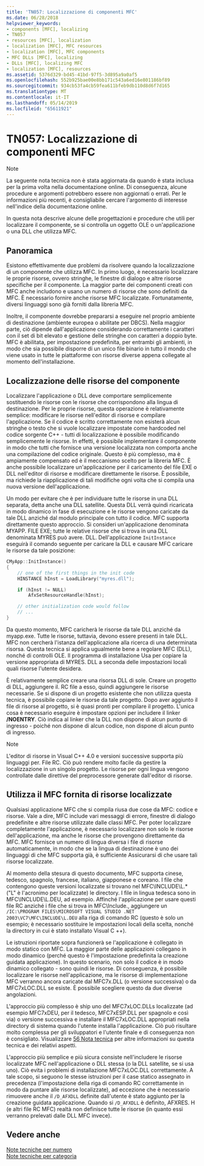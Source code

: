 ```yaml
---
title: 'TN057: Localizzazione di componenti MFC'
ms.date: 06/28/2018
helpviewer_keywords:
- components [MFC], localizing
- TN057
- resources [MFC], localization
- localization [MFC], MFC resources
- localization [MFC], MFC components
- MFC DLLs [MFC], localizing
- DLLs [MFC], localizing MFC
- localization [MFC], resources
ms.assetid: 5376d329-bd45-41bd-97f5-3d895a9a0af5
ms.openlocfilehash: 552b925bae00e8bb171c543a6ed16e801186bf89
ms.sourcegitcommit: 934cb53fa4cb59fea611bfeb9db110d8d6f7d165
ms.translationtype: MT
ms.contentlocale: it-IT
ms.lasthandoff: 05/14/2019
ms.locfileid: "65611921"
---
```

# <a name="tn057-localization-of-mfc-components"></a>TN057: Localizzazione di componenti MFC

> [!NOTE]
> La seguente nota tecnica non è stata aggiornata da quando è stata inclusa per la prima volta nella documentazione online. Di conseguenza, alcune procedure e argomenti potrebbero essere non aggiornati o errati. Per le informazioni più recenti, è consigliabile cercare l'argomento di interesse nell'indice della documentazione online.

In questa nota descrive alcune delle progettazioni e procedure che utili per localizzare il componente, se si controlla un oggetto OLE o un'applicazione o una DLL che utilizza MFC.

## <a name="overview"></a>Panoramica

Esistono effettivamente due problemi da risolvere quando la localizzazione di un componente che utilizza MFC. In primo luogo, è necessario localizzare le proprie risorse, ovvero stringhe, le finestre di dialogo e altre risorse specifiche per il componente. La maggior parte dei componenti creati con MFC anche includono e usano un numero di risorse che sono definiti da MFC. È necessario fornire anche risorse MFC localizzate. Fortunatamente, diversi linguaggi sono già forniti dalla libreria MFC.

Inoltre, il componente dovrebbe prepararsi a eseguire nel proprio ambiente di destinazione (ambiente europea o abilitate per DBCS). Nella maggior parte, ciò dipende dall'applicazione considerando correttamente i caratteri con il set di bit elevato e gestione delle stringhe con caratteri a doppio byte. MFC è abilitata, per impostazione predefinita, per entrambi gli ambienti, in modo che sia possibile disporre di un unico file binario in tutto il mondo che viene usato in tutte le piattaforme con risorse diverse appena collegate al momento dell'installazione.

## <a name="localizing-your-components-resources"></a>Localizzazione delle risorse del componente

Localizzare l'applicazione o DLL deve comportare semplicemente sostituendo le risorse con le risorse che corrispondono alla lingua di destinazione. Per le proprie risorse, questa operazione è relativamente semplice: modificare le risorse nell'editor di risorse e compilare l'applicazione. Se il codice è scritto correttamente non esisterà alcun stringhe o testo che si vuole localizzare impostate come hardcoded nel codice sorgente C++ - tutti di localizzazione è possibile modificando semplicemente le risorse. In effetti, è possibile implementare il componente in modo che tutti che fornisce una versione localizzata non comporta anche una compilazione del codice originale. Questo è più complesso, ma è ampiamente compensato ed è il meccanismo scelto per la libreria MFC. È anche possibile localizzare un'applicazione per il caricamento del file EXE o DLL nell'editor di risorse e modificare direttamente le risorse. È possibile, ma richiede la riapplicazione di tali modifiche ogni volta che si compila una nuova versione dell'applicazione.

Un modo per evitare che è per individuare tutte le risorse in una DLL separata, detta anche una DLL satellite. Questa DLL verrà quindi ricaricata in modo dinamico in fase di esecuzione e le risorse vengono caricate da tale DLL anziché dal modulo principale con tutto il codice. MFC supporta direttamente questo approccio. Si consideri un'applicazione denominata MYAPP. FILE EXE; tutte le relative risorse che si trova in una DLL denominata MYRES può avere. DLL. Dell'applicazione `InitInstance` eseguirà il comando seguente per caricare la DLL e causare MFC caricare le risorse da tale posizione:

```cpp
CMyApp::InitInstance()
{
    // one of the first things in the init code
    HINSTANCE hInst = LoadLibrary("myres.dll");

    if (hInst != NULL)
        AfxSetResourceHandle(hInst);

    // other initialization code would follow
    // ...
}
```

Da questo momento, MFC caricherà le risorse da tale DLL anziché da myapp.exe. Tutte le risorse, tuttavia, devono essere presenti in tale DLL. MFC non cercherà l'istanza dell'applicazione alla ricerca di una determinata risorsa. Questa tecnica si applica ugualmente bene a regolare MFC (DLL), nonché di controlli OLE. Il programma di installazione Usa per copiare la versione appropriata di MYRES. DLL a seconda delle impostazioni locali quali risorse l'utente desidera.

È relativamente semplice creare una risorsa DLL di sole. Creare un progetto di DLL, aggiungere il. RC file a esso, quindi aggiungere le risorse necessarie. Se si dispone di un progetto esistente che non utilizza questa tecnica, è possibile copiare le risorse da tale progetto. Dopo aver aggiunto il file di risorse al progetto, si è quasi pronti per compilare il progetto. L'unica cosa è necessario eseguire è impostare opzioni per includere il linker **/NOENTRY**. Ciò indica al linker che la DLL non dispone di alcun punto di ingresso - poiché non dispone di alcun codice, non dispone di alcun punto di ingresso.

> [!NOTE]
> L'editor di risorse in Visual C++ 4.0 e versioni successive supporta più linguaggi per. File RC. Ciò può rendere molto facile da gestire la localizzazione in un singolo progetto. Le risorse per ogni lingua vengono controllate dalle direttive del preprocessore generate dall'editor di risorse.

## <a name="using-the-provided-mfc-localized-resources"></a>Utilizza il MFC fornita di risorse localizzate

Qualsiasi applicazione MFC che si compila riusa due cose da MFC: codice e risorse. Vale a dire, MFC include vari messaggi di errore, finestre di dialogo predefinite e altre risorse utilizzate dalle classi MFC. Per poter localizzare completamente l'applicazione, è necessario localizzare non solo le risorse dell'applicazione, ma anche le risorse che provengono direttamente da MFC. MFC fornisce un numero di lingua diversa i file di risorse automaticamente, in modo che se la lingua di destinazione è uno dei linguaggi di che MFC supporta già, è sufficiente Assicurarsi di che usare tali risorse localizzate.

Al momento della stesura di questo documento, MFC supporta cinese, tedesco, spagnolo, francese, italiano, giapponese e coreano. I file che contengono queste versioni localizzate si trovano nel MFC\INCLUDE\L.* ("L" è l'acronimo per localizzate) le directory. I file in lingua tedesca sono in MFC\INCLUDE\L.DEU, ad esempio. Affinché l'applicazione per usare questi file RC anziché i file che si trova in MFC\Include., aggiungere un `/IC:\PROGRAM FILES\MICROSOFT VISUAL STUDIO .NET 2003\VC7\MFC\INCLUDE\L.DEU` alla riga di comando RC (questo è solo un esempio; è necessario sostituire le impostazioni locali della scelta, nonché la directory in cui è stato installato Visual C ++).

Le istruzioni riportate sopra funzionerà se l'applicazione è collegato in modo statico con MFC. La maggior parte delle applicazioni collegano in modo dinamico (perché questo è l'impostazione predefinita la creazione guidata applicazione). In questo scenario, non solo il codice è in modo dinamico collegato - sono quindi le risorse. Di conseguenza, è possibile localizzare le risorse nell'applicazione, ma le risorse di implementazione MFC verranno ancora caricate dal MFC7x.DLL (o versione successiva) o da MFC7xLOC.DLL se esiste. È possibile scegliere questo da due diverse angolazioni.

L'approccio più complesso è ship uno del MFC7xLOC.DLLs localizzate (ad esempio MFC7xDEU, per il tedesco, MFC7xESP.DLL per spagnolo e così via) o versione successiva e installare il MFC7xLOC.DLL appropriati nella directory di sistema quando l'utente installa l'applicazione. Ciò può risultare molto complessa per gli sviluppatori e l'utente finale e di conseguenza non è consigliato. Visualizzare [56 Nota tecnica](../mfc/tn056-installation-of-localized-mfc-components.md) per altre informazioni su questa tecnica e dei relativi aspetti.

L'approccio più semplice e più sicura consiste nell'includere le risorse localizzate MFC nell'applicazione o DLL stessa (o la DLL satellite, se si usa uno). Ciò evita i problemi di installazione MFC7xLOC.DLL correttamente. A tale scopo, si seguono le stesse istruzioni per il case statico assegnato in precedenza (l'impostazione della riga di comando RC correttamente in modo da puntare alle risorse localizzate), ad eccezione che è necessario rimuovere anche il `/D_AFXDLL` definite dall'utente è stato aggiunto per la creazione guidata applicazione. Quando si `/D_AFXDLL` è definito, AFXRES. H (e altri file RC MFC) realtà non definisce tutte le risorse (in quanto essi verranno prelevati dalle DLL MFC invece).

## <a name="see-also"></a>Vedere anche

[Note tecniche per numero](../mfc/technical-notes-by-number.md)<br/>
[Note tecniche per categoria](../mfc/technical-notes-by-category.md)
